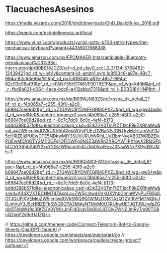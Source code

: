 # TlacuachesAsesinos

https://media.wizards.com/2018/dnd/downloads/DnD_BasicRules_2018.pdf

https://wepik.com/es/inteligencia-artificial

https://www.yunzii.com/products/yunzii-actto-b703-retro-typewriter-mechanical-keyboard?variant=44359017988338

https://www.amazon.com.mx/EPOMAKER-Intercambiable-Bluetooth-retroiluminaci%C3%B3n-interruptor/dp/B0BS18JCZ6/ref=d_pd_day0_sccl_3_3/134-5768482-1243942?pd_rd_w=Iyh1v&content-id=amzn1.sym.1c8f9346-a87e-48c7-994a-82c93e96af91&pf_rd_p=1c8f9346-a87e-48c7-994a-82c93e96af91&pf_rd_r=FANY55HT746VF90TRE1F&pd_rd_wg=X4fiM&pd_rd_r=fbd8a621-d364-4ace-bdc6-a412abbd7316&pd_rd_i=B0BS18KHNP&th=1

https://www.amazon.com.mx/dp/B09WJN83ZS/ref=sspa_dk_detail_2?pf_rd_p=f4b065a7-c255-43f0-a2c0-b69847ce06d2&pf_rd_r=Z1GAWCRYDNFEGRM0PXZJ&pd_rd_wg=gw64w&pd_rd_w=p8UeR&content-id=amzn1.sym.f4b065a7-c255-43f0-a2c0-b69847ce06d2&pd_rd_r=8c7c7dc8-6c0c-4ef4-b173-bddd388b57fd&s=electronics&sp_csd=d2lkZ2V0TmFtZT1zcF9kZXRhaWw&spLa=ZW5jcnlwdGVkUXVhbGlmaWVyPUEzOVBaNEJGNTkyMzhTJmVuY3J5cHRlZElkPUEwOTE5NDkwMjY3SUVURUhNRlhLUyZlbmNyeXB0ZWRBZElkPUEwMDA1OTY2M1I0OFg1OFlDWFg0NSZ3aWRnZXROYW1lPXNwX2RldGFpbCZhY3Rpb249Y2xpY2tSZWRpcmVjdCZkb05vdExvZ0NsaWNrPXRydWU&th=1

https://www.amazon.com.mx/dp/B09Q5MCFW3/ref=sspa_dk_detail_6?psc=1&pf_rd_p=f4b065a7-c255-43f0-a2c0-b69847ce06d2&pf_rd_r=Z1GAWCRYDNFEGRM0PXZJ&pd_rd_wg=gw64w&pd_rd_w=p8UeR&content-id=amzn1.sym.f4b065a7-c255-43f0-a2c0-b69847ce06d2&pd_rd_r=8c7c7dc8-6c0c-4ef4-b173-bddd388b57fd&s=electronics&sp_csd=d2lkZ2V0TmFtZT1zcF9kZXRhaWw&smid=A34XVXTBCHMT4Z&spLa=ZW5jcnlwdGVkUXVhbGlmaWVyPUFBSjdLOTJQUFlXVEMmZW5jcnlwdGVkSWQ9QTA1MzU3MTAzQTZVRlVFMTNQNjJDJmVuY3J5cHRlZEFkSWQ9QTA2MjAyNTMxM0U3RUkwUE1JQTJWJndpZGdldE5hbWU9c3BfZGV0YWlsJmFjdGlvbj1jbGlja1JlZGlyZWN0JmRvTm90TG9nQ2xpY2s9dHJ1ZQ==


// https://github.com/meneer-code/Connect-Telegram-Bot-to-Google-Sheets-ChatGPT-OpenAI
// https://developers.google.com/sheets/api/quickstart/go
// https://developers.google.com/workspace/guides/create-project?authuser=1
